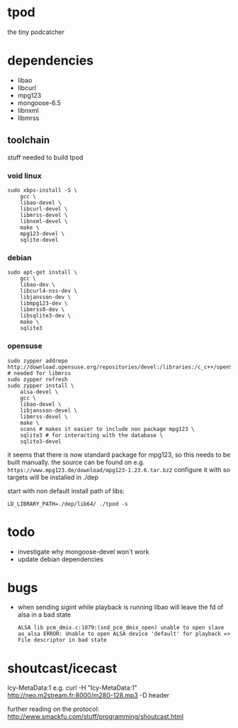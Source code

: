 # tpod
the tiny podcatcher

# dependencies
- libao
- libcurl
- mpg123
- mongoose-6.5
- libnxml
- libmrss

## toolchain
stuff needed to build tpod

### void linux
```
sudo xbps-install -S \
    gcc \
    libao-devel \
    libcurl-devel \
    libmrss-devel \
    libnxml-devel \
    make \
    mpg123-devel \
    sqlite-devel
```

### debian
```
sudo apt-get install \
    gcc \
    libao-dev \
    libcurl4-nss-dev \
    libjansson-dev \
    libmpg123-dev \
    libmrss0-dev \
    libsqlite3-dev \
    make \
    sqlite3
```

### opensuse
```
sudo zypper addrepo http://download.opensuse.org/repositories/devel:/libraries:/c_c++/openSUSE_Factory/devel:libraries:c_c++.repo # needed for libmrss
sudo zypper refresh
sudo zypper install \
    alsa-devel \
    gcc \
    libao-devel \
    libjansson-devel \
    libmrss-devel \
    make \
    scons # makes it easier to include non package mpg123 \
    sqlite3 # for interacting with the database \
    sqlite3-devel
```
it seems that there is now standard package for mpg123, so this needs to be built manually.
the source can be found on e.g. `https://www.mpg123.de/download/mpg123-1.23.6.tar.bz2`
configure it with so targets will be installed in ./dep

start with non default install path of libs:
```
LD_LIBRARY_PATH=./dep/lib64/ ./tpod -s
```

# todo
- investigate why mongoose-devel won't work
- update debian dependencies

# bugs
- when sending sigint while playback is running libao will leave the fd of alsa in a bad state
    ```
    ALSA lib pcm_dmix.c:1079:(snd_pcm_dmix_open) unable to open slave
    ao_alsa ERROR: Unable to open ALSA device 'default' for playback => File descriptor in bad state
    ```

# shoutcast/icecast

Icy-MetaData:1
e.g. curl -H "Icy-MetaData:1" http://neo.m2stream.fr:8000/m280-128.mp3 -D header

further reading on the protocol: http://www.smackfu.com/stuff/programming/shoutcast.html
